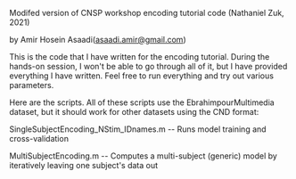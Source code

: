 Modifed version of CNSP workshop encoding tutorial code
(Nathaniel Zuk, 2021)

by Amir Hosein Asaadi(asaadi.amir@gmail.com)

This is the code that I have written for the encoding tutorial. During the hands-on session, I won't be able to go through all of it, but I have provided everything I have written. Feel free to run everything and try out various parameters.

Here are the scripts. All of these scripts use the EbrahimpourMultimedia dataset, but it should work for other datasets using the CND format:

SingleSubjectEncoding_NStim_IDnames.m -- Runs model training and cross-validation 

MultiSubjectEncoding.m -- Computes a multi-subject (generic) model by iteratively leaving one subject's data out